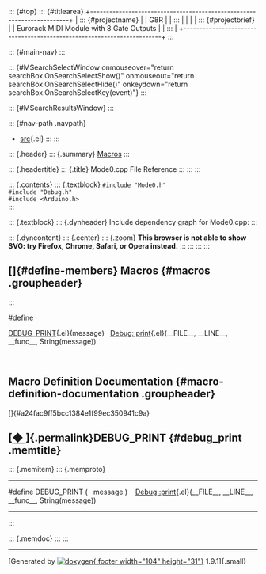 ::: {#top}
::: {#titlearea}
+-----------------------------------------------------------------------+
| ::: {#projectname}                                                    |
| G8R                                                                   |
| :::                                                                   |
|                                                                       |
| ::: {#projectbrief}                                                   |
| Eurorack MIDI Module with 8 Gate Outputs                              |
| :::                                                                   |
+-----------------------------------------------------------------------+
:::

::: {#main-nav}
:::

::: {#MSearchSelectWindow onmouseover="return searchBox.OnSearchSelectShow()" onmouseout="return searchBox.OnSearchSelectHide()" onkeydown="return searchBox.OnSearchSelectKey(event)"}
:::

::: {#MSearchResultsWindow}
:::

::: {#nav-path .navpath}
-   [src](dir_68267d1309a1af8e8297ef4c3efbcdba.html){.el}
:::
:::

::: {.header}
::: {.summary}
[Macros](#define-members)
:::

::: {.headertitle}
::: {.title}
Mode0.cpp File Reference
:::
:::
:::

::: {.contents}
::: {.textblock}
`#include "Mode0.h"`\
`#include "Debug.h"`\
`#include <Arduino.h>`\
:::

::: {.textblock}
::: {.dynheader}
Include dependency graph for Mode0.cpp:
:::

::: {.dyncontent}
::: {.center}
::: {.zoom}
**This browser is not able to show SVG: try Firefox, Chrome, Safari, or
Opera instead.**
:::
:::
:::
:::

[]{#define-members} Macros {#macros .groupheader}
--------------------------
:::

\#define 

[DEBUG\_PRINT](Mode0_8cpp.html#a24fac9ff5bcc1384e1f99ec350941c9a){.el}(message)   [Debug::print](classDebug.html#aec89c31d051cd6de448ccf9a8f29a83d){.el}(\_\_FILE\_\_,
\_\_LINE\_\_, \_\_func\_\_, String(message))

 

Macro Definition Documentation {#macro-definition-documentation .groupheader}
------------------------------

[]{#a24fac9ff5bcc1384e1f99ec350941c9a}

[[◆ ](#a24fac9ff5bcc1384e1f99ec350941c9a)]{.permalink}DEBUG\_PRINT {#debug_print .memtitle}
------------------------------------------------------------------

::: {.memitem}
::: {.memproto}
  ----------------------- --- --- --------- --- --------------------------------------------------------------------------------------------------------------------------------------
  \#define DEBUG\_PRINT   (       message   )      [Debug::print](classDebug.html#aec89c31d051cd6de448ccf9a8f29a83d){.el}(\_\_FILE\_\_, \_\_LINE\_\_, \_\_func\_\_, String(message))
  ----------------------- --- --- --------- --- --------------------------------------------------------------------------------------------------------------------------------------
:::

::: {.memdoc}
:::
:::

------------------------------------------------------------------------

[Generated by [![doxygen](doxygen.svg){.footer width="104"
height="31"}](https://www.doxygen.org/index.html) 1.9.1]{.small}

